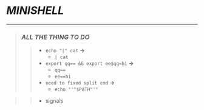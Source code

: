 # ***MINISHELL***

---

> ### ***ALL THE THING TO DO***
>
>> - `echo "|" cat` **->** 
>>   - `| cat`
>> - `export qq== && export ee$qq=hi` **->**
>>   - `qq==`
>>   - `ee==hi`
>> - `need to fixed split cmd` **->**
>>   - `echo "'"$PATH"'"`



>>  - signals

